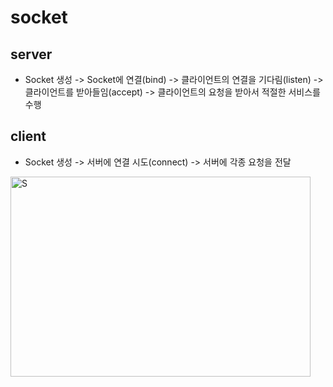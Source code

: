 # socket
## server
* Socket 생성 -> Socket에 연결(bind) -> 클라이언트의 연결을 기다림(listen) ->   
클라이언트를 받아들임(accept) -> 클라이언트의 요청을 받아서 적절한 서비스를 수행
## client
* Socket 생성 -> 서버에 연결 시도(connect) -> 서버에 각종 요청을 전달   
   
   
<img src="https://user-images.githubusercontent.com/85783104/139373594-7d772bd0-3ba9-4d18-b378-511410ca9fcf.PNG" width="480px" height="320px" title="px(픽셀) 크기 설정" alt="S"></img><br/>
